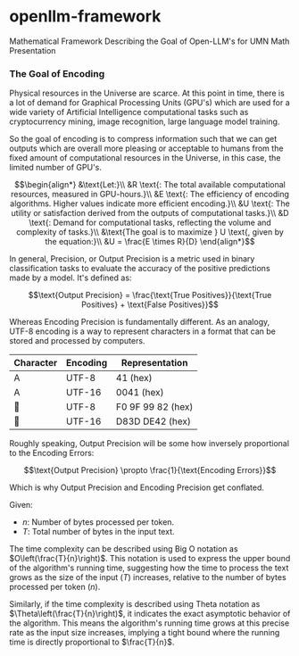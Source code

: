 # openllm-framework
Mathematical Framework Describing the Goal of Open-LLM's for UMN Math Presentation

### The Goal of Encoding

Physical resources in the Universe are scarce. At this point in time, there is a lot of demand for Graphical Processing Units (GPU's) which are used for a wide variety of Artificial Intelligence computational tasks such as cryptocurrency mining, image recognition, large language model training.

So the goal of encoding is to compress information such that we can get outputs which are overall more pleasing or acceptable to humans from the fixed amount of computational resources in the Universe, in this case, the limited number of GPU's.

```math
\begin{align*}
&\text{Let:}\\
&R \text{: The total available computational resources, measured in GPU-hours.}\\
&E \text{: The efficiency of encoding algorithms. Higher values indicate more efficient encoding.}\\
&U \text{: The utility or satisfaction derived from the outputs of computational tasks.}\\
&D \text{: Demand for computational tasks, reflecting the volume and complexity of tasks.}\\
&\text{The goal is to maximize } U \text{, given by the equation:}\\
&U = \frac{E \times R}{D}
\end{align*}
```


In general, Precision, or Output Precision is a metric used in binary classification tasks to evaluate the accuracy of the positive predictions made by a model. It's defined as:

```math
\text{Output Precision} = \frac{\text{True Positives}}{\text{True Positives} + \text{False Positives}}
```

Whereas Encoding Precision is fundamentally different. As an analogy, UTF-8 encoding is a way to represent characters in a format that can be stored and processed by computers. 

| Character | Encoding | Representation                      |
|-----------|----------|-------------------------------------|
| A         | UTF-8    | 41 (hex)                            |
| A         | UTF-16   | 0041 (hex)                          |
| 🙂        | UTF-8    | F0 9F 99 82 (hex)                   |
| 🙂        | UTF-16   | D83D DE42 (hex)                     |


Roughly speaking, Output Precision will be some how inversely proportional to the Encoding Errors:

```math
\text{Output Precision} \propto \frac{1}{\text{Encoding Errors}}
```
Which is why Output Precision and Encoding Precision get conflated.

Given:

- $n$: Number of bytes processed per token.
- $T$: Total number of bytes in the input text.

The time complexity can be described using Big O notation as $O\left(\frac{T}{n}\right)$. This notation is used to express the upper bound of the algorithm's running time, suggesting how the time to process the text grows as the size of the input ($T$) increases, relative to the number of bytes processed per token ($n$).

Similarly, if the time complexity is described using Theta notation as $\Theta\left(\frac{T}{n}\right)$, it indicates the exact asymptotic behavior of the algorithm. This means the algorithm's running time grows at this precise rate as the input size increases, implying a tight bound where the running time is directly proportional to $\frac{T}{n}$.

